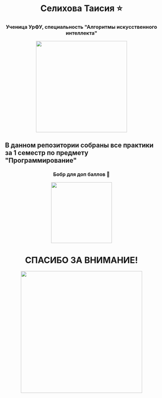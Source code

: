 <h1 align="center">Селихова Таисия ⭐</h1>
<h3 align="center"> Ученица УрФУ, специальность "Алгоритмы искусственного интеллекта" </h3>

<p align="center">
      <img src="https://i.pinimg.com/736x/72/eb/5a/72eb5a580ee9d763bd156094e7ed4e6e.jpg" width="300">

</p>

## В данном репозитории собраны все практики за 1 семестр по предмету "Программирование"


<h3 align="center"> Бобр для доп баллов 🤘 </h3>
<p align="center">
      <img src="https://i.pinimg.com/736x/72/97/c5/7297c5f45070e64c67b093478d9fc60c.jpg" width="200">

</p>
<h1 align="center">СПАСИБО ЗА ВНИМАНИЕ!</h1>

<p align="center">
      <img src="https://i.pinimg.com/736x/f7/5d/28/f75d28aaf2860200306ba2efc7a8852a.jpg" width="400">

</p>

